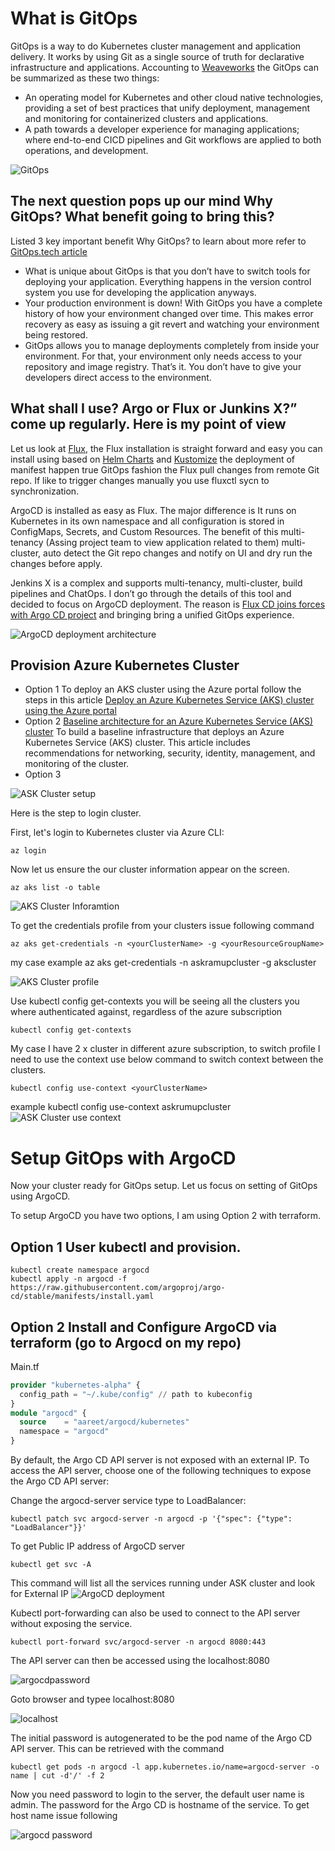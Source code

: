 # What is GitOps

GitOps is a way to do Kubernetes cluster management and application delivery.  It works by using Git as a single source of truth for declarative infrastructure and applications. Accounting to [Weaveworks](https://www.weave.works/technologies/gitops/) the GitOps can be summarized as these two things:

- An operating model for Kubernetes and other cloud native technologies, providing a set of best practices that unify deployment, management and monitoring for containerized clusters and applications.
- A path towards a developer experience for managing applications; where end-to-end CICD pipelines and Git workflows are applied to both operations, and development.

![GitOps](./images/gitops-faizal.png)

## The next question pops up our mind Why GitOps? What benefit going to bring this? 

Listed 3 key important benefit Why GitOps? to learn about more refer to [GitOps.tech article](https://www.gitops.tech/#:~:text=GitOps%20is%20a%20way%20of,Git%20and%20Continuous%20Deployment%20tools.)

- What is unique about GitOps is that you don’t have to switch tools for deploying your application. Everything happens in the version control system you use for developing the application anyways.
- Your production environment is down! With GitOps you have a complete history of how your environment changed over time. This makes error recovery as easy as issuing a git revert and watching your environment being restored.
- GitOps allows you to manage deployments completely from inside your environment. For that, your environment only needs access to your repository and image registry. That’s it. You don’t have to give your developers direct access to the environment.

## What shall I use? Argo or Flux or Junkins X?” come up regularly. Here is my point of view

Let us look at [Flux](https://fluxcd.io/), the Flux installation is straight forward and easy you can install using based on [Helm Charts](https://docs.fluxcd.io/en/1.19.0/tutorials/get-started-helm/) and [Kustomize](https://docs.fluxcd.io/en/1.19.0/tutorials/get-started-kustomize/) the deployment of manifest happen true GitOps fashion the Flux pull changes from remote Git repo. If like to trigger changes manually you use fluxctl sycn to synchronization.

ArgoCD is installed as easy as Flux. The major difference is It runs on Kubernetes in its own namespace and all configuration is stored in ConfigMaps, Secrets, and Custom Resources. The benefit of this multi-tenancy (Assing project team to view application related to them) multi-cluster, auto detect the Git repo changes and notify on UI and dry run the changes before apply. 

Jenkins X is a complex and supports multi-tenancy, multi-cluster, build pipelines and ChatOps. I don’t go through the details of this tool and decided to focus on ArgoCD deployment. The reason is [Flux CD joins forces with Argo CD project](https://discuss.kubernetes.io/t/flux-cd-joins-forces-with-argo-cd-project/8678) and bringing bring a unified GitOps experience.

![ArgoCD deployment architecture](./images/argocd-deployment.png)

## Provision Azure Kubernetes Cluster

- Option 1 To deploy an AKS cluster using the Azure portal follow the steps in this article [Deploy an Azure Kubernetes Service (AKS) cluster using the Azure portal](https://docs.microsoft.com/en-us/azure/aks/kubernetes-walkthrough-portal)
- Option 2 [Baseline architecture for an Azure Kubernetes Service (AKS) cluster](https://docs.microsoft.com/en-us/azure/architecture/reference-architectures/containers/aks/secure-baseline-aks) To build a baseline infrastructure that deploys an Azure Kubernetes Service (AKS) cluster. This article includes recommendations for networking, security, identity, management, and monitoring of the cluster.
- Option 3 <Add Terraform Cluster provision here>

![ASK Cluster setup](./images/akscluster.PNG)

Here is the step to login cluster.

First, let's login to Kubernetes cluster via Azure CLI:

```Azure CLI
az login
```

Now let us ensure the our cluster information appear on the screen.
```Azure CLI
az aks list -o table
```
![AKS Cluster Inforamtion](./images/cluster-information.PNG)

To get the credentials profile from your clusters issue following command 
```Azure CLI
az aks get-credentials -n <yourClusterName> -g <yourResourceGroupName>
````
my case example az aks get-credentials -n askramupcluster -g akscluster

![AKS Cluster profile](./images/cluster-context.PNG)

Use kubectl config get-contexts you will be seeing all the clusters you where authenticated against, regardless of the azure subscription
```Kubectl
kubectl config get-contexts
```

My case I have 2 x cluster in different azure subscription, to switch profile I  need to use the context use below command to switch context between the clusters. 
```kubectl
kubectl config use-context <yourClusterName>
```
example kubectl config use-context askrumupcluster
![ASK Cluster use context ](./images/use-context.PNG)

# Setup GitOps with ArgoCD 

Now your cluster ready for GitOps setup. Let us focus on setting of GitOps using ArgoCD.

To setup ArgoCD you have two options, I am using Option 2 with terraform. 
## Option 1 User kubectl and provision. 
```kubectl
kubectl create namespace argocd
kubectl apply -n argocd -f https://raw.githubusercontent.com/argoproj/argo-cd/stable/manifests/install.yaml
```
## Option 2 Install and Configure ArgoCD via terraform (go to Argocd on my repo) 

Main.tf 
```terraform 
provider "kubernetes-alpha" {
  config_path = "~/.kube/config" // path to kubeconfig
}
module "argocd" {
  source    = "aareet/argocd/kubernetes"
  namespace = "argocd"
}
```
By default, the Argo CD API server is not exposed with an external IP. To access the API server, choose one of the following techniques to expose the Argo CD API server:

Change the argocd-server service type to LoadBalancer:
```kubectl
kubectl patch svc argocd-server -n argocd -p '{"spec": {"type": "LoadBalancer"}}'
```
To get Public IP address of ArgoCD server

```kubectl
kubectl get svc -A 
```

This command will list all the services running under ASK cluster and look for External IP 
![ArgoCD deployment](./images/argolb.PNG)

Kubectl port-forwarding can also be used to connect to the API server without exposing the service.

``` kubectl
kubectl port-forward svc/argocd-server -n argocd 8080:443
```
The API server can then be accessed using the localhost:8080

![argocdpassword](./images/localportforwarding.PNG)

Goto browser and typee localhost:8080

![localhost](./images/localhostargo.PNG)

The initial password is autogenerated to be the pod name of the Argo CD API server. This can be retrieved with the command
``` kubectl 
kubectl get pods -n argocd -l app.kubernetes.io/name=argocd-server -o name | cut -d'/' -f 2
```
Now you need password to login to the server, the default user name is admin. The password for the Argo CD is hostname of the service. To get host name issue following 

![argocd password](./images/serverpwd.PNG)


